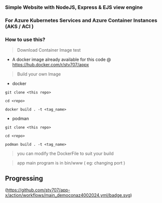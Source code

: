 ### Simple Website with NodeJS, Express & EJS view engine
### For Azure Kubernetes Services and Azure Container Instances (AKS / ACI )
### How to use this?

> Download Container Image test

* A docker image already available for this code @ https://hub.docker.com/r/stv707/appx

> Build your own Image 

* docker 
```
git clone <this repo>

cd <repo>

docker build . -t <tag_name>
```

* podman
```
git clone <this repo>

cd <repo>

podman build . -t <tag_name>

```

> you can modify the DockerFile to suit your build

> app main program is in bin/www ( eg: changing port )

## Progressing 
(https://github.com/stv707/app-x/action/workflows/main_democonaz4002024.yml/badge.svg)
